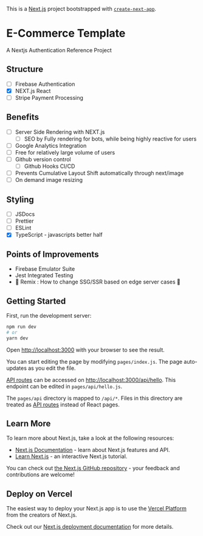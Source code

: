 This is a [Next.js](https://nextjs.org/) project bootstrapped with [`create-next-app`](https://github.com/vercel/next.js/tree/canary/packages/create-next-app).

# E-Commerce Template
 A Nextjs Authentication Reference Project
## Structure
-[ ] Firebase Authentication
-[x] NEXT.js React 
-[ ] Stripe Payment Processing

## Benefits
-[ ] Server Side Rendering with NEXT.js
    - [ ] SEO by Fully rendering for bots, while being highly reactive for users
-[ ] Google Analytics Integration
-[ ] Free for relatively large volume of users
-[ ] Github version control
    -[ ] Github Hooks CI/CD
-[ ] Prevents Cumulative Layout Shift automatically through next/image
-[ ] On demand image resizing

## Styling
-[ ] JSDocs
-[ ] Prettier
-[ ] ESLint
-[x] TypeScript - javascripts better half

## Points of Improvements
- Firebase Emulator Suite 
- Jest Integrated Testing
- 🧠 Remix : How to change SSG/SSR based on edge server cases 🧠


## Getting Started

First, run the development server:

```bash
npm run dev
# or
yarn dev
```

Open [http://localhost:3000](http://localhost:3000) with your browser to see the result.

You can start editing the page by modifying `pages/index.js`. The page auto-updates as you edit the file.

[API routes](https://nextjs.org/docs/api-routes/introduction) can be accessed on [http://localhost:3000/api/hello](http://localhost:3000/api/hello). This endpoint can be edited in `pages/api/hello.js`.

The `pages/api` directory is mapped to `/api/*`. Files in this directory are treated as [API routes](https://nextjs.org/docs/api-routes/introduction) instead of React pages.

## Learn More

To learn more about Next.js, take a look at the following resources:

- [Next.js Documentation](https://nextjs.org/docs) - learn about Next.js features and API.
- [Learn Next.js](https://nextjs.org/learn) - an interactive Next.js tutorial.

You can check out [the Next.js GitHub repository](https://github.com/vercel/next.js/) - your feedback and contributions are welcome!

## Deploy on Vercel

The easiest way to deploy your Next.js app is to use the [Vercel Platform](https://vercel.com/new?utm_medium=default-template&filter=next.js&utm_source=create-next-app&utm_campaign=create-next-app-readme) from the creators of Next.js.

Check out our [Next.js deployment documentation](https://nextjs.org/docs/deployment) for more details.
